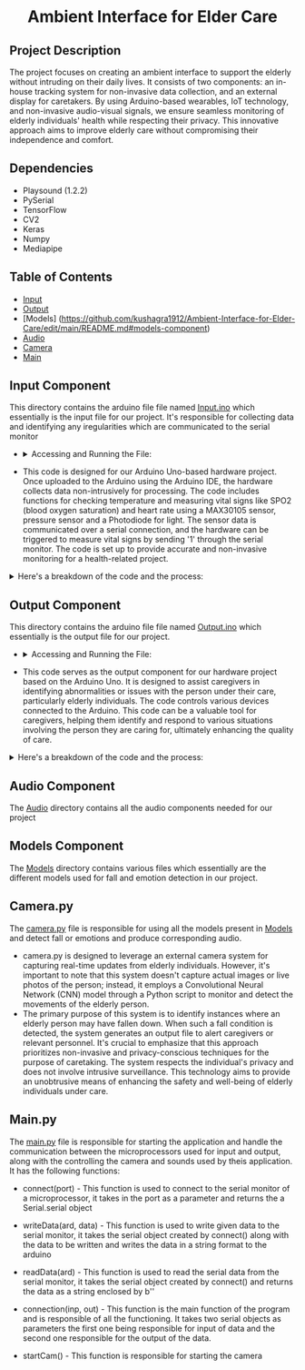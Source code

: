 # <p align= "center">Ambient Interface for Elder Care

## Project Description

The project focuses on creating an ambient interface to support the elderly without intruding on their daily lives. It consists of two components: an in-house tracking system for non-invasive data collection, and an external display for caretakers. By using Arduino-based wearables, IoT technology, and non-invasive audio-visual signals, we ensure seamless monitoring of elderly individuals' health while respecting their privacy. This innovative approach aims to improve elderly care without compromising their independence and comfort.

## Dependencies

- Playsound (1.2.2)
- PySerial
- TensorFlow
- CV2
- Keras
- Numpy
- Mediapipe

## Table of Contents

- [Input](https://github.com/kushagra1912/Ambient-Interface-for-Elder-Care/blob/main/README.md#input-component)
- [Output](https://github.com/kushagra1912/Ambient-Interface-for-Elder-Care/edit/main/README.md#output-component)
- [Models] (https://github.com/kushagra1912/Ambient-Interface-for-Elder-Care/edit/main/README.md#models-component)
- [Audio](https://github.com/kushagra1912/Ambient-Interface-for-Elder-Care/edit/main/README.md#audio-component)
- [Camera](https://github.com/kushagra1912/Ambient-Interface-for-Elder-Care/edit/main/README.md#camera.py)
- [Main](https://github.com/kushagra1912/Ambient-Interface-for-Elder-Care/edit/main/README.md#main.py)

## Input Component

This directory contains the arduino file file named [Input.ino](https://github.com/kushagra1912/Ambient-Interface-for-Elder-Care/blob/main/Input/Input.ino) which essentially is the input file for our project. It's responsible for collecting data and identifying any iregularities which are communicated to the serial monitor<br>

- <details>
    <summary> Accessing and Running the File: </summary>
    - Data > Data.ino > Arduino IDE > Connect Arduino with laptop > Run the file <br>
  </details>

- This code is designed for our Arduino Uno-based hardware project. Once uploaded to the Arduino using the Arduino IDE, the hardware collects data non-intrusively for processing. The code includes functions for checking temperature and measuring vital signs like SPO2 (blood oxygen saturation) and heart rate using a MAX30105 sensor, pressure sensor and a Photodiode for light. The sensor data is communicated over a serial connection, and the hardware can be triggered to measure vital signs by sending '1' through the serial monitor. The code is set up to provide accurate and non-invasive monitoring for a health-related project.

<details> 
  <summary> Here's a breakdown of the code and the process: </summary>
    1. In the <b> setup() function </b>, it sets up serial communication, pin modes for LEDs, and initializes the MAX30105 sensor with specific configurations. <br>
    2. In the <b> loop() function </b>, the code listens for input from the serial monitor. If it receives '1', it triggers the checkSPO2() function. <br>
    3. The <b> checkHeat() function </b> reads an analog temperature sensor (connected to A0), calculates the temperature in degrees Celsius, and prints '1' to the serial  monitor if the temperature exceeds 20°C. <br>
    4. The <b> checkSPO2() function </b> measures SPO2 and heart rate using the **MAX30105 sensor**. It collects data over 100 samples, calculates important metrics, and reports the results to the serial monitor. <br>
    5. The calculated SPO2 and heart rate values are then processed and displayed for monitoring and analysis.<br>
</details>

## Output Component

This directory contains the arduino file file named [Output.ino](https://github.com/kushagra1912/Ambient-Interface-for-Elder-Care/blob/main/Output/Output.ino) which essentially is the output file for our project. <br>

- <details>
    <summary> Accessing and Running the File: </summary>
    - Data > Interactions.ino > Arduino IDE > Connect Arduino with laptop > Run the file <br>
  </details>

- This code serves as the output component for our hardware project based on the Arduino Uno. It is designed to assist caregivers in identifying abnormalities or issues with the person under their care, particularly elderly individuals. The code controls various devices connected to the Arduino. This code can be a valuable tool for caregivers, helping them identify and respond to various situations involving the person they are caring for, ultimately enhancing the quality of care.

<details> 
  <summary> Here's a breakdown of the code and the process: </summary>
    1. It defines pin assignments for high-power (hP), mist (mP), and LED strip (lP) components, along with a general variable (x). <br>
    2. The code initializes the Adafruit NeoPixel library for controlling an LED strip with 50 LEDs. <br>
    3. In the setup() function, it sets up serial communication, pin modes for mist and high-power devices, and initializes the LED strip to start as white. <br>
    4. The loop() function continuously monitors serial input and activates corresponding functions based on the input. <br>
    5. Depending on the input received (1, 2, 3, or 4), it triggers functions to start mist, heat, display red lights (indicating issues), or display a pattern of green and yellow lights (indicating abnormalities). <br>
    6. The code provides caregivers with a visual indication of potential problems, allowing them to take appropriate action.
</details>

## Audio Component

The [Audio](https://github.com/kushagra1912/Ambient-Interface-for-Elder-Care/blob/main/audio) directory contains all the audio components needed for our project

## Models Component

The [Models](https://github.com/kushagra1912/Ambient-Interface-for-Elder-Care/blob/main/models) directory contains various files which essentially are the different models used for fall and emotion detection in our project. <br>

## Camera.py

The [camera.py](https://github.com/kushagra1912/Ambient-Interface-for-Elder-Care/blob/main/camera.py) file is responsible for using all the models present in [Models](https://github.com/kushagra1912/Ambient-Interface-for-Elder-Care/blob/main/models) and detect fall or emotions and produce corresponding audio.

- camera.py is designed to leverage an external camera system for capturing real-time updates from elderly individuals. However, it's important to note that this system doesn't capture actual images or live photos of the person; instead, it employs a Convolutional Neural Network (CNN) model through a Python script to monitor and detect the movements of the elderly person. <br>
- The primary purpose of this system is to identify instances where an elderly person may have fallen down. When such a fall condition is detected, the system generates an output file to alert caregivers or relevant personnel. It's crucial to emphasize that this approach prioritizes non-invasive and privacy-conscious techniques for the purpose of caretaking. The system respects the individual's privacy and does not involve intrusive surveillance. This technology aims to provide an unobtrusive means of enhancing the safety and well-being of elderly individuals under care.

## Main.py

The [main.py](https://github.com/kushagra1912/Ambient-Interface-for-Elder-Care/blob/main/main.py) file is responsible for starting the application and handle the communication between the microprocessors used for input and output, along with the controlling the camera and sounds used by theis application. It has the following functions:

- connect(port) - This function is used to connect to the serial monitor of a microprocessor, it takes in the port as a parameter and returns the a Serial.serial object

- writeData(ard, data) - This function is used to write given data to the serial monitor, it takes the serial object created by connect() along with the data to be written and writes the data in a string format to the arduino

- readData(ard) - This function is used to read the serial data from the serial monitor, it takes the serial object created by connect() and returns the data as a string enclosed by b''

- connection(inp, out) - This function is the main function of the program and is responsible of all the functioning. It takes two serial objects as parameters the first one being responsible for input of data and the second one responsible for the output of the data.

- startCam() - This function is responsible for starting the camera
